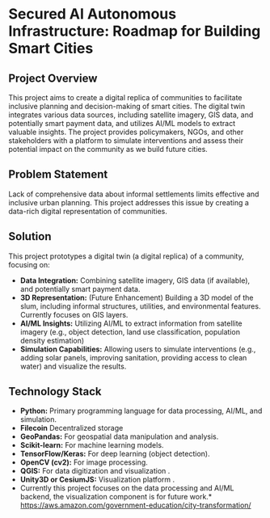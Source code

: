 # Secured AI Autonomous Infrastructure: Roadmap for Building Smart Cities

## Project Overview

This project aims to create a digital replica of communities to facilitate inclusive planning and decision-making of smart cities.  The digital twin integrates various data sources, including satellite imagery, GIS data, and potentially smart payment data, and utilizes AI/ML models to extract valuable insights. The project provides policymakers, NGOs, and other stakeholders with a platform to simulate interventions and assess their potential impact on the community as we build future cities.

## Problem Statement

Lack of comprehensive data about informal settlements limits effective and inclusive urban planning. This project addresses this issue by creating a data-rich digital representation of communities.

## Solution

This project prototypes a digital twin (a digital replica) of a community, focusing on:

*   **Data Integration:** Combining satellite imagery, GIS data (if available), and potentially smart payment data.
*   **3D Representation:** (Future Enhancement) Building a 3D model of the slum, including informal structures, utilities, and environmental features.  Currently focuses on GIS layers.
*   **AI/ML Insights:** Utilizing AI/ML to extract information from satellite imagery (e.g., object detection, land use classification, population density estimation)
*   **Simulation Capabilities:**  Allowing users to simulate interventions (e.g., adding solar panels, improving sanitation, providing access to clean water) and visualize the results.

## Technology Stack

*   **Python:**  Primary programming language for data processing, AI/ML, and simulation.
*   **Filecoin** Decentralized storage
*   **GeoPandas:**  For geospatial data manipulation and analysis.
*   **Scikit-learn:** For machine learning models.
*   **TensorFlow/Keras:** For deep learning (object detection).
*   **OpenCV (cv2):** For image processing.
*   **QGIS:**  For data digitization and visualization .
*   **Unity3D or CesiumJS:**  Visualization platform .
*   Currently this project focuses on the data processing and AI/ML backend, the visualization component is for future work.*
https://aws.amazon.com/government-education/city-transformation/
